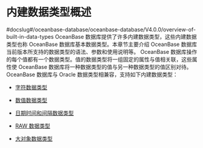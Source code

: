 内建数据类型概述 
=============================
#docslug#/oceanbase-database/oceanbase-database/V4.0.0/overview-of-built-in-data-types
OceanBase 数据库提供了许多内建数据类型，这些内建数据类型也称 OceanBase 数据库基本数据类型。本章节主要介绍 OceanBase 数据库当前版本所支持的数据类型的语法、参数和使用说明等。
OceanBase 数据库操作的每个值都有一个数据类型。值的数据类型将一组固定的属性与值相关联，这些属性使 OceanBase 数据库将一种数据类型的值与另一种数据类型的值区别对待。
OceanBase 数据库与 Oracle 数据类型相兼容，支持如下内建数据类型：

* [字符数据类型](2.character-data-type/1.overview-of-character-data-types.md)

  

* [数值数据类型](3.numeric-data-type/1.overview-of-numeric-data-types.md)

  

* [日期时间和间隔数据类型](4.date-time-and-interval-data-types/1.overview-of-date-time-and-interval-data-types.md)

  

* [RAW 数据类型](../1.built-in-data-types/5.raw-data-type.md)

  

* [大对象数据类型](6.large-object-data-type/1.data-types-of-large-objects.md)

  








